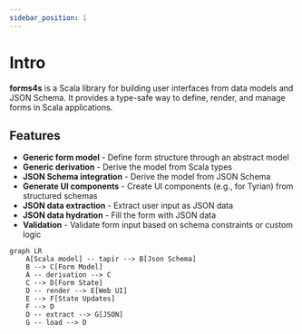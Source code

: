 ```yaml
---
sidebar_position: 1
---
```


# Intro

**forms4s** is a Scala library for building user interfaces from data models and JSON Schema. It provides a type-safe
way to define, render, and manage forms in Scala applications.

## Features

- **Generic form model** - Define form structure through an abstract model
- **Generic derivation** - Derive the model from Scala types
- **JSON Schema integration** - Derive the model from JSON Schema
- **Generate UI components** - Create UI components (e.g., for Tyrian) from structured schemas
- **JSON data extraction** - Extract user input as JSON data
- **JSON data hydration** - Fill the form with JSON data
- **Validation** - Validate form input based on schema constraints or custom logic

```mermaid
graph LR
    A[Scala model] -- tapir --> B[Json Schema]
    B --> C[Form Model]
    A -- derivation --> C
    C --> D[Form State]
    D -- render --> E[Web UI]
    E --> F[State Updates]
    F --> D
    D -- extract --> G[JSON]
    G -- load --> D
```